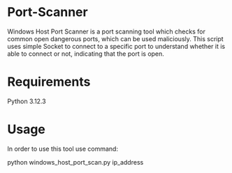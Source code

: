 # Port-Scanner
Windows Host Port Scanner is a port scanning tool which checks for common open dangerous ports, which can be used maliciously. This script uses simple Socket to connect to a specific port to understand whether it is able to connect or not, indicating that the port is open.
# Requirements
Python 3.12.3

# Usage
In order to use this tool use command:

python windows_host_port_scan.py ip_address

